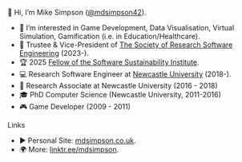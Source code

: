 👋 Hi, I’m Mike Simpson ([@mdsimpson42](https://github.com/mdsimpson42)).
- 👀 I’m interested in Game Development, Data Visualisation, Virtual Simulation, Gamification (i.e. in Education/Healthcare).
- :loudspeaker: Trustee & Vice-President of [The Society of Research Software Engineering](https://society-rse.org/about/governance/mike-simpson/) (2023-).
- :trophy: 2025 [Fellow of the Software Sustainability Institute](https://www.software.ac.uk/fellowship-programme/mike-simpson).
- :computer: Research Software Engineer at [Newcastle University](https://rse.ncldata.dev/team/mike-simpson) (2018-).
- :microscope: Research Associate at Newcastle University (2016 - 2018)
- :mortar_board: PhD Computer Science (Newcastle University, 2011-2016)
- 🎮 Game Developer (2009 - 2011)
  
Links
- :arrow_forward: Personal Site: [mdsimpson.co.uk](https://mdsimpson.co.uk/).
- :earth_africa: More: [linktr.ee/mdsimpson](https://linktr.ee/mdsimpson).
